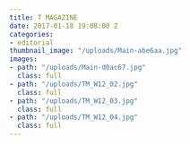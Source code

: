 ```yaml
---
title: T MAGAZINE
date: 2017-01-18 19:08:00 Z
categories:
- editorial
thumbnail_image: "/uploads/Main-abe6aa.jpg"
images:
- path: "/uploads/Main-d0ac67.jpg"
  class: full
- path: "/uploads/TM_W12_02.jpg"
  class: full
- path: "/uploads/TM_W12_03.jpg"
  class: full
- path: "/uploads/TM_W12_04.jpg"
  class: full
---
```


